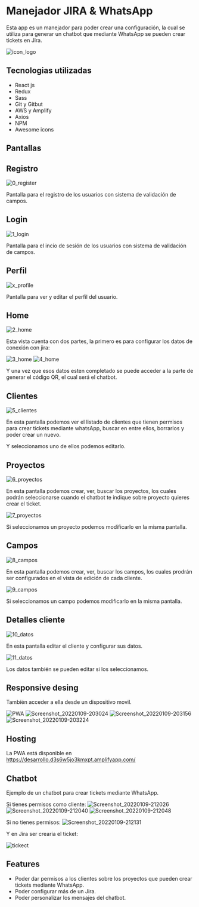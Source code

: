 # Manejador JIRA & WhatsApp

Esta app es un manejador para poder crear una configuración, la cual se utiliza para generar un chatbot que mediante WhatsApp se pueden crear tickets en Jira.

![icon_logo](https://user-images.githubusercontent.com/60045207/148699722-7f62434b-efe1-4dce-8bb3-c377d63e47c4.jpg)

## Tecnologias utilizadas
- React js
- Redux
- Sass
- Git y Gitbut
- AWS y Amplify
- Axios
- NPM 
- Awesome icons

## Pantallas

## Registro 
![0_register](https://user-images.githubusercontent.com/60045207/148699029-f2a78b65-fd82-4108-8458-a3f240fe8716.PNG)

Pantalla para el registro de los usuarios con sistema de validación de campos.

## Login 

![1_login](https://user-images.githubusercontent.com/60045207/148699038-9801fcb6-e771-49c8-919c-31796137a4f8.PNG)

Pantalla para el incio de sesión de los usuarios con sistema de validación de campos.

## Perfil 

![x_profile](https://user-images.githubusercontent.com/60045207/148699044-d808281a-493e-4876-b487-edda841e7d30.PNG)

Pantalla para ver y editar el perfil del usuario.

## Home

![2_home](https://user-images.githubusercontent.com/60045207/148699054-4b5afacc-8ffc-4594-881a-64bf08d869a3.png)

Esta vista cuenta con dos partes, la primero es para configurar los datos de conexión con jira:

![3_home](https://user-images.githubusercontent.com/60045207/148699064-33a6460c-999b-43f5-a170-673e8729c527.PNG)
![4_home](https://user-images.githubusercontent.com/60045207/148699067-fac54774-61f9-4ea2-81bf-fee5c85ff3a7.PNG)

Y una vez que esos datos esten completado se puede acceder a la parte de generar el código QR, el cual será el chatbot.

## Clientes 

![5_clientes](https://user-images.githubusercontent.com/60045207/148699072-249d83f2-d463-48f9-9e40-f3800a7cefef.PNG)

En esta pantalla podemos ver el listado de clientes que tienen permisos para crear tickets mediante whatsApp, buscar en entre ellos, borrarlos y poder crear un nuevo.

Y seleccionamos uno de ellos podemos editarlo.

## Proyectos

![6_proyectos](https://user-images.githubusercontent.com/60045207/148699082-485dded8-cd3b-447a-bf9d-f3aed9aec778.PNG)

En esta pantalla podemos crear, ver, buscar los proyectos, los cuales podrán seleccionarse cuando el chatbot te indique sobre proyecto quieres crear el ticket.

![7_proyectos](https://user-images.githubusercontent.com/60045207/148699092-0ce70ba2-8c7c-4ac2-9cef-073ebae9e9eb.PNG)

Si seleccionamos un proyecto podemos modificarlo en la misma pantalla.

## Campos

![8_campos](https://user-images.githubusercontent.com/60045207/148699096-931b3d71-99ed-45f2-94a4-b872e24f1b93.PNG)

En esta pantalla podemos crear, ver, buscar los campos, los cuales prodrán ser configurados en el vista de edición de cada cliente.

![9_campos](https://user-images.githubusercontent.com/60045207/148699107-3e908b11-862d-4db0-8d9e-42f4bc0a2c15.PNG)

Si seleccionamos un campo podemos modificarlo en la misma pantalla.

## Detalles cliente 

![10_datos](https://user-images.githubusercontent.com/60045207/148699127-792e6be8-5fd8-4cf8-8f60-e5c17131c32f.PNG)

En esta pantalla editar el cliente y configurar sus datos.

![11_datos](https://user-images.githubusercontent.com/60045207/148699133-29c70cdc-d0a5-42a7-bc84-cbe87593bbcc.PNG)

Los datos también se pueden editar si los seleccionamos.

## Responsive desing

Tambíén acceder a ella desde un dispositivo movil.

![PWA](https://user-images.githubusercontent.com/60045207/148699178-79491dd0-fb30-45a2-8b82-1b64a45bfc03.jpg)
![Screenshot_20220109-203024](https://user-images.githubusercontent.com/60045207/148699182-a5f0ddac-f520-4fc6-bbee-2779fa0c49b7.jpg)
![Screenshot_20220109-203156](https://user-images.githubusercontent.com/60045207/148699184-c5f137a2-0d4e-4ee8-9d57-f0764c06f365.jpg)
![Screenshot_20220109-203224](https://user-images.githubusercontent.com/60045207/148699186-2ae3e6fa-a4aa-4f1c-b822-6d8c85c14236.jpg)

## Hosting

La PWA está disponible en https://desarrollo.d3s6w5jo3kmxpt.amplifyapp.com/

## Chatbot

Ejemplo de un chatbot para crear tickets mediante WhatsApp.

Si tienes permisos como cliente:
![Screenshot_20220109-212026](https://user-images.githubusercontent.com/60045207/148699427-89130a39-ed21-4901-be95-d965f45bb3dd.jpg)
![Screenshot_20220109-212040](https://user-images.githubusercontent.com/60045207/148699441-f11cb8dc-0acd-4a6a-ab1e-6853526a202d.jpg)
![Screenshot_20220109-212048](https://user-images.githubusercontent.com/60045207/148699444-4f117069-a9f7-4c3a-9457-65501383e409.jpg)

Si no tienes permisos:
![Screenshot_20220109-212131](https://user-images.githubusercontent.com/60045207/148699447-b7d1bf59-0c71-456c-af01-672ab28fb06b.jpg)

Y en Jira ser crearia el ticket:

![tickect](https://user-images.githubusercontent.com/60045207/148699552-6f307257-9ea9-41f7-b136-c5c81ffca8e4.PNG)

## Features

- Poder dar permisos a los clientes sobre los proyectos que pueden crear tickets mediante WhatsApp.
- Poder configurar más de un Jira.
- Poder personalizar los mensajes del chatbot.


